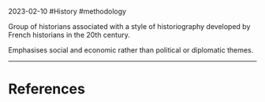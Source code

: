 2023-02-10
#History #methodology 

Group of historians associated with a style of historiography developed by French historians in the 20th century.

Emphasises social and economic rather than political or diplomatic themes.

---
# References
